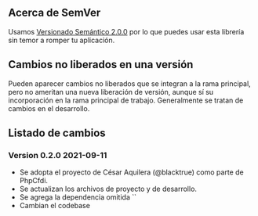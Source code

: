 ## Acerca de SemVer

Usamos [Versionado Semántico 2.0.0](SEMVER.md) por lo que puedes usar esta librería sin temor a romper tu aplicación.

## Cambios no liberados en una versión

Pueden aparecer cambios no liberados que se integran a la rama principal, pero no ameritan una nueva liberación de
versión, aunque sí su incorporación en la rama principal de trabajo. Generalmente se tratan de cambios en el desarrollo.

## Listado de cambios

### Version 0.2.0 2021-09-11

- Se adopta el proyecto de César Aquilera (@blacktrue) como parte de PhpCfdi.
- Se actualizan los archivos de proyecto y de desarrollo.
- Se agrega la dependencia omitida ``
- Cambian el codebase
